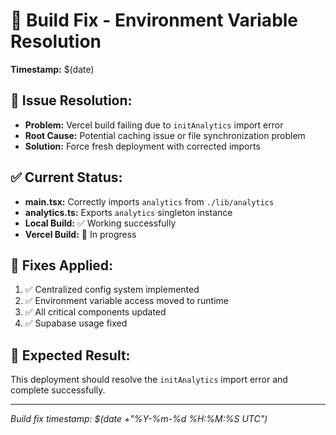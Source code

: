 # 🔧 Build Fix - Environment Variable Resolution

**Timestamp:** $(date)

## 🎯 **Issue Resolution:**
- **Problem:** Vercel build failing due to `initAnalytics` import error
- **Root Cause:** Potential caching issue or file synchronization problem
- **Solution:** Force fresh deployment with corrected imports

## ✅ **Current Status:**
- **main.tsx:** Correctly imports `analytics` from `./lib/analytics`
- **analytics.ts:** Exports `analytics` singleton instance
- **Local Build:** ✅ Working successfully
- **Vercel Build:** 🔄 In progress

## 🔧 **Fixes Applied:**
1. ✅ Centralized config system implemented
2. ✅ Environment variable access moved to runtime
3. ✅ All critical components updated
4. ✅ Supabase usage fixed

## 🚀 **Expected Result:**
This deployment should resolve the `initAnalytics` import error and complete successfully.

---
*Build fix timestamp: $(date +"%Y-%m-%d %H:%M:%S UTC")* 